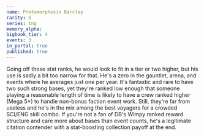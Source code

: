 ```yaml
---
name: Protomorphosis Barclay
rarity: 5
series: tng
memory_alpha:
bigbook_tier: 4
events: 3
in_portal: true
published: true
---
```


Going off those stat ranks, he would look to fit in a tier or two higher, but his use is sadly a bit too narrow for that. He's a zero in the gauntlet, arena, and events where he averages just one per year. It's fantastic and rare to have two such strong bases, yet they're ranked low enough that someone playing a reasonable length of time is likely to have a crew ranked higher (Mega 5*) to handle non-bonus faction event work. Still, they're far from useless and he's in the mix among the best voyagers for a crowded SCI/ENG skill combo. If you're not a fan of DB's Wimpy ranked reward structure and care more about bases than event counts, he's a legitimate citation contender with a stat-boosting collection payoff at the end.
